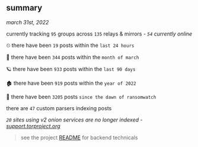 
## summary
_march 31st, 2022_

currently tracking `95` groups across `135` relays & mirrors - _`54` currently online_

⏲ there have been `19` posts within the `last 24 hours`

🦈 there have been `344` posts within the `month of march`

🪐 there have been `933` posts within the `last 90 days`

🏚 there have been `919` posts within the `year of 2022`

🦕 there have been `3205` posts `since the dawn of ransomwatch`

there are `47` custom parsers indexing posts

_`20` sites using v2 onion services are no longer indexed - [support.torproject.org](https://support.torproject.org/onionservices/v2-deprecation/)_

> see the project [README](https://github.com/thetanz/ransomwatch#ransomwatch--) for backend technicals
